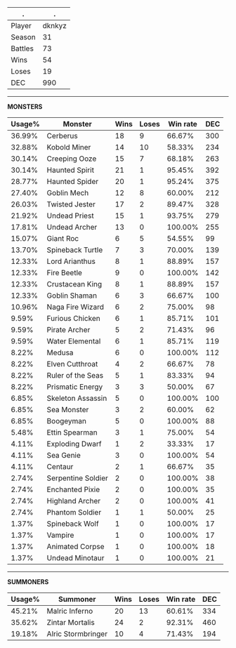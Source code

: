 .|.
|-|-
Player|dknkyz
Season|31
Battles|73
Wins|54
Loses|19
DEC|990

---
**MONSTERS**

Usage%|Monster|Wins|Loses|Win rate|DEC|
-|-|-|-|-|-|
36.99%|Cerberus|18|9|66.67%|300|
32.88%|Kobold Miner|14|10|58.33%|234|
30.14%|Creeping Ooze|15|7|68.18%|263|
30.14%|Haunted Spirit|21|1|95.45%|392|
28.77%|Haunted Spider|20|1|95.24%|375|
27.40%|Goblin Mech|12|8|60.00%|212|
26.03%|Twisted Jester|17|2|89.47%|328|
21.92%|Undead Priest|15|1|93.75%|279|
17.81%|Undead Archer|13|0|100.00%|255|
15.07%|Giant Roc|6|5|54.55%|99|
13.70%|Spineback Turtle|7|3|70.00%|139|
12.33%|Lord Arianthus|8|1|88.89%|157|
12.33%|Fire Beetle|9|0|100.00%|142|
12.33%|Crustacean King|8|1|88.89%|157|
12.33%|Goblin Shaman|6|3|66.67%|100|
10.96%|Naga Fire Wizard|6|2|75.00%|98|
9.59%|Furious Chicken|6|1|85.71%|101|
9.59%|Pirate Archer|5|2|71.43%|96|
9.59%|Water Elemental|6|1|85.71%|119|
8.22%|Medusa|6|0|100.00%|112|
8.22%|Elven Cutthroat|4|2|66.67%|78|
8.22%|Ruler of the Seas|5|1|83.33%|94|
8.22%|Prismatic Energy|3|3|50.00%|67|
6.85%|Skeleton Assassin|5|0|100.00%|100|
6.85%|Sea Monster|3|2|60.00%|62|
6.85%|Boogeyman|5|0|100.00%|88|
5.48%|Ettin Spearman|3|1|75.00%|54|
4.11%|Exploding Dwarf|1|2|33.33%|17|
4.11%|Sea Genie|3|0|100.00%|54|
4.11%|Centaur|2|1|66.67%|35|
2.74%|Serpentine Soldier|2|0|100.00%|38|
2.74%|Enchanted Pixie|2|0|100.00%|35|
2.74%|Highland Archer|2|0|100.00%|41|
2.74%|Phantom Soldier|1|1|50.00%|25|
1.37%|Spineback Wolf|1|0|100.00%|17|
1.37%|Vampire|1|0|100.00%|17|
1.37%|Animated Corpse|1|0|100.00%|18|
1.37%|Undead Minotaur|1|0|100.00%|21|

---
**SUMMONERS**

Usage%|Summoner|Wins|Loses|Win rate|DEC|
-|-|-|-|-|-|
45.21%|Malric Inferno|20|13|60.61%|334|
35.62%|Zintar Mortalis|24|2|92.31%|460|
19.18%|Alric Stormbringer|10|4|71.43%|194|
